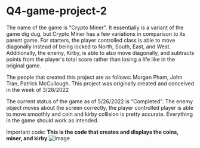 # Q4-game-project-2
The name of the game is "Crypto Miner". It essentially is a variant of the game dig dug,
but Crypto Miner has a few variations in comparison to its parent game. For starters, the player controlled class is able to 
move diagonally instead of being locked to North, South, East, and West. Additionally, the enemy, Kirby, is able to also move 
diagonally, and subtracts points from the player's total score rather than losing a life like in the original game.


The people that created this project are as follows: Morgan Pham, John Tran, Patrick McCullough. This project was originally
created and conceived in the week of 3/28/2022

The current status of the game as of 5/26/2022 is "Completed". The enemy object moves about the screen correctly, the player 
controlled player is able to move smoothly and coin and kirby collision is pretty accurate. Everything in the game should 
work as intended.


Important code:
**This is the code that creates and displays the coins, miner, and kirby**
![image](https://user-images.githubusercontent.com/89215911/170732858-22008e92-849a-4b00-9347-f612365e0700.png)
